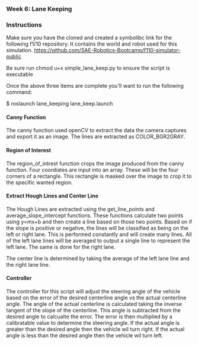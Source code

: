 ### Week 6: Lane Keeping

### Instructions

Make sure you have the cloned and created a symbolibc link for the following f1/10 repository. It contains the world and robot used for this simulation.
https://github.com/SAE-Robotics-Bootcamp/f110-simulator-public

Be sure run chmod u+x simple_lane_keep.py to ensure the script is executable

Once the above three items are complete you'll want to run the following command:

$ roslaunch lane_keeping lane_keep.launch

#### Canny Function

The canny function used openCV to extract the data the camera captures and export it as an image. The lines are extracted as COLOR_BGR2GRAY.

#### Region of Interest

The region_of_intrest function crops the image produced from the canny function. Four coordiates are input into an array. These will be the four corners of a rectangle. This rectangle is masked over the image to crop it to the specific wanted region.

#### Extract Hough Lines and Center Line

The Hough Lines are extracted using the get_line_points and average_slope_intercept functions. These functions calculate two points using y=mx+b and then create a line based on those two points. Based on if the slope is positive or negative, the lines will be classified as being on the left or right lane. This is performed constantly and will create many lines. All of the left lane lines will be averaged to output a single line to represent the left lane. The same is done for the right lane.

The center line is determined by taking the average of the left lane line and the right lane line.

#### Controller

The controller for this script will adjust the steering angle of the vehicle based on the error of the desired centerline angle vs the actual centerline angle. The angle of the actual centerline is calculated taking the inverse tangent of the slope of the centerline. This angle is subtracted from the desired angle to calcualte the error. The error is then multiplied by a calibratable value to determine the steering angle. If the actual angle is greater than the desired angle then the vehicle wil turn right. If the actual angle is less than the desired angle then the vehicle wil turn left.


